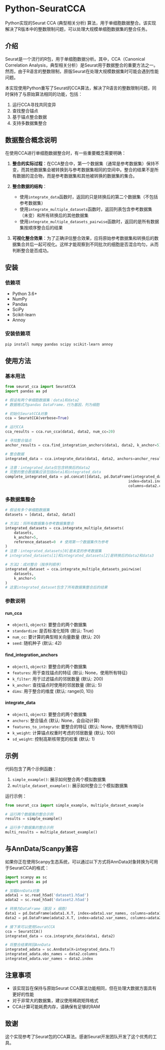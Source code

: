 # Python-SeuratCCA

Python实现的Seurat CCA (典型相关分析) 算法，用于单细胞数据整合。该实现解决了R版本中的整数限制问题，可以处理大规模单细胞数据集的整合任务。

## 介绍

Seurat是一个流行的R包，用于单细胞数据分析。其中，CCA（Canonical Correlation Analysis，典型相关分析）是Seurat用于数据整合的重要方法之一。然而，由于R语言的整数限制，原版Seurat在处理大规模数据集时可能会遇到性能问题。

本实现使用Python重写了Seurat的CCA算法，解决了R语言的整数限制问题，同时保持了与原始算法相同的功能，包括：

1. 运行CCA寻找共同变异
2. 查找整合锚点
3. 基于锚点整合数据
4. 支持多数据集整合

## 数据整合概念说明

在使用CCA进行单细胞数据整合时，有一些重要概念需要明确：

1. **整合的实际过程**：在CCA整合中，第一个数据集（通常是参考数据集）保持不变，而其他数据集会被转换到与参考数据集相同的空间中。整合的结果不是所有数据的混合物，而是参考数据集和其他被转换的数据集的集合。

2. **整合数据的结构**：
   - 使用`integrate_data`函数时，返回的只是转换后的第二个数据集（不包括参考数据集）
   - 使用`integrate_multiple_datasets`函数时，返回列表包含参考数据集（未变）和所有转换后的其他数据集
   - 使用`integrate_multiple_datasets_pairwise`函数时，返回的是所有数据集按顺序整合后的结果

3. **可视化整合效果**：为了正确评估整合效果，应将原始参考数据集和转换后的数据集合并后一起可视化。这样才能观察到不同批次的细胞是否混合均匀，从而判断整合是否成功。

## 安装

### 依赖项

- Python 3.6+
- NumPy
- Pandas
- SciPy
- Scikit-learn
- Annoy

### 安装依赖项

```bash
pip install numpy pandas scipy scikit-learn annoy
```

## 使用方法

### 基本用法

```python
from seurat_cca import SeuratCCA
import pandas as pd

# 假设有两个单细胞数据集：data1和data2
# 数据格式为pandas DataFrame，行为基因，列为细胞

# 初始化SeuratCCA对象
cca = SeuratCCA(verbose=True)

# 运行CCA
cca_results = cca.run_cca(data1, data2, num_cc=20)

# 寻找整合锚点
anchor_results = cca.find_integration_anchors(data1, data2, k_anchor=5)

# 整合数据
integrated_data = cca.integrate_data(data1, data2, anchors=anchor_results['anchors'])

# 注意：integrated_data仅包含转换后的data2
# 完整的整合数据集应该包括data1和integrated_data
complete_integrated_data = pd.concat([data1, pd.DataFrame(integrated_data, 
                                                        index=data1.index, 
                                                        columns=data2.columns)], axis=1)
```

### 多数据集整合

```python
# 假设有多个单细胞数据集
datasets = [data1, data2, data3]

# 方法1：将所有数据集与参考数据集整合
integrated_datasets = cca.integrate_multiple_datasets(
    datasets, 
    k_anchor=5, 
    reference_dataset=0  # 使用第一个数据集作为参考
)
# 注意：integrated_datasets[0]是未变的参考数据集
# integrated_datasets[1]和integrated_datasets[2]是转换后的data2和data3

# 方法2：成对整合（按序列顺序）
integrated_dataset = cca.integrate_multiple_datasets_pairwise(
    datasets, 
    k_anchor=5
)
# 这里integrated_dataset包含了所有数据集整合后的结果
```

### 参数说明

#### run_cca

- `object1`, `object2`: 要整合的两个数据集
- `standardize`: 是否标准化矩阵 (默认: True)
- `num_cc`: 要计算的典型相关向量数量 (默认: 20)
- `seed`: 随机种子 (默认: 42)

#### find_integration_anchors

- `object1`, `object2`: 要整合的两个数据集
- `features`: 用于查找锚点的特征 (默认: None，使用所有特征)
- `k_filter`: 用于过滤锚点的邻居数量 (默认: 200)
- `k_anchor`: 查找锚点时使用的邻居数量 (默认: 5)
- `dims`: 用于整合的维度 (默认: range(0, 10))

#### integrate_data

- `object1`, `object2`: 要整合的两个数据集
- `anchors`: 整合锚点 (默认: None，会自动计算)
- `features_to_integrate`: 要整合的特征 (默认: None，使用所有特征)
- `k_weight`: 计算锚点权重时考虑的邻居数量 (默认: 100)
- `sd_weight`: 控制高斯核带宽的权重 (默认: 1)

## 示例

代码包含了两个示例函数：

1. `simple_example()`: 展示如何整合两个模拟数据集
2. `multiple_dataset_example()`: 展示如何整合三个模拟数据集

运行示例：

```python
from seurat_cca import simple_example, multiple_dataset_example

# 运行两个数据集的整合示例
results = simple_example()

# 运行多个数据集的整合示例
multi_results = multiple_dataset_example()
```

## 与AnnData/Scanpy兼容

如果你正在使用Scanpy生态系统，可以通过以下方式将AnnData对象转换为可用于SeuratCCA的格式：

```python
import scanpy as sc
import pandas as pd

# 加载AnnData对象
adata1 = sc.read_h5ad('dataset1.h5ad')
adata2 = sc.read_h5ad('dataset2.h5ad')

# 转换为DataFrame（基因 x 细胞）
data1 = pd.DataFrame(adata1.X.T, index=adata1.var_names, columns=adata1.obs_names)
data2 = pd.DataFrame(adata2.X.T, index=adata2.var_names, columns=adata2.obs_names)

# 接下来可以使用SeuratCCA
cca = SeuratCCA()
integrated_data = cca.integrate_data(data1, data2)

# 将整合结果转回AnnData
integrated_adata = sc.AnnData(X=integrated_data.T)
integrated_adata.obs_names = data2.columns
integrated_adata.var_names = data2.index
```

## 注意事项

- 该实现旨在保持与原始Seurat CCA算法功能相同，但在处理大数据方面具有更好的性能
- 对于非常大的数据集，建议使用稀疏矩阵格式
- CCA计算可能耗费内存，请确保有足够的RAM

## 致谢

这个实现参考了Seurat包的CCA算法。感谢Seurat开发团队开发了这个优秀的工具。
